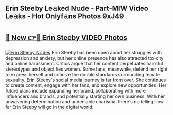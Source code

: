 ## Erin Steeby Le𝚊ked N𝚞de - Part-MIW Video Le𝚊ks - Hot Onlyf𝚊ns Photos 9xJ49

# <h2><a href="http://ac25309.deff.icu/?id=Erin+Steeby">🔗 New 👉🔴 Erin Steeby VIDEO Photos</a></h2>

[![Erin Steeby N𝚞des](https://i.imgur.com/rIISA9y.gif)](http://ac25309.deff.icu/?id=Erin+Steeby)
Erin Steeby has been open about her struggles with depression and anxiety, but her online presence has also attracted toxicity and online harassment. Critics argue that her content perpetuates harmful stereotypes and objectifies women. Some fans, meanwhile, defend her right to express herself and criticize the double standards surrounding female sexuality. Erin Steeby's social media journey is far from over. She continues to create content, engage with her fans, and explore new opportunities. Her future plans include expanding her brand, collaborating with more influencers and brands, and potentially starting her own business. With her unwavering determination and undeniable charisma, there's no telling how far Erin Steeby will go in the digital world.
